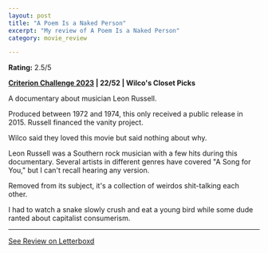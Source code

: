 ```yaml
---
layout: post
title: "A Poem Is a Naked Person"
excerpt: "My review of A Poem Is a Naked Person"
category: movie_review

---
```


**Rating:** 2.5/5

<b><a href="https://boxd.it/pXW6q/detail">Criterion Challenge 2023</a> | 22/52 | Wilco's Closet Picks</b>

A documentary about musician Leon Russell.

Produced between 1972 and 1974, this only received a public release in 2015. Russell financed the vanity project.

Wilco said they loved this movie but said nothing about why.

Leon Russell was a Southern rock musician with a few hits during this documentary. Several artists in different genres have covered "A Song for You," but I can't recall hearing any version.

Removed from its subject, it's a collection of weirdos shit-talking each other.

I had to watch a snake slowly crush and eat a young bird while some dude ranted about capitalist consumerism.

<hr>

[See Review on Letterboxd](https://boxd.it/5csMBN)
